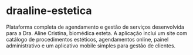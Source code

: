 # draaline-estetica
Plataforma completa de agendamento e gestão de serviços desenvolvida para a Dra. Aline Cristina, biomédica esteta. A aplicação inclui um site com catálogo de procedimentos estéticos, agendamentos online, painel administrativo e um aplicativo mobile simples para gestão de clientes.
